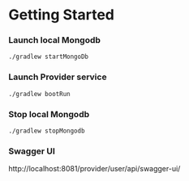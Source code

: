 # Getting Started

### Launch local Mongodb
```commandline
./gradlew startMongoDb
```

### Launch Provider service
```commandline
./gradlew bootRun
```

### Stop local Mongodb
```commandline
./gradlew stopMongodb
```

### Swagger UI 
http://localhost:8081/provider/user/api/swagger-ui/
